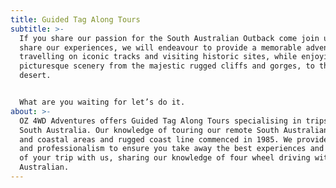 ```yaml
---
title: Guided Tag Along Tours
subtitle: >-
  If you share our passion for the South Australian Outback come join us and
  share our experiences, we will endeavour to provide a memorable adventure
  travelling on iconic tracks and visiting historic sites, while enjoying the
  picturesque scenery from the majestic rugged cliffs and gorges, to the red
  desert.


  What are you waiting for let’s do it.
about: >-
  OZ 4WD Adventures offers Guided Tag Along Tours specialising in trips within
  South Australia. Our knowledge of touring our remote South Australian outback
  and coastal areas and rugged coast line commenced in 1985. We provide safety
  and professionalism to ensure you take away the best experiences and memories
  of your trip with us, sharing our knowledge of four wheel driving within South
  Australian.
---
```


